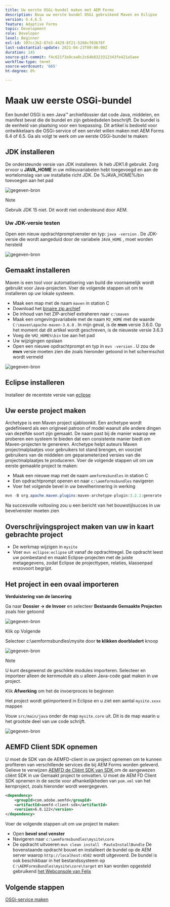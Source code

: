 ```yaml
---
title: Uw eerste OSGi-bundel maken met AEM Forms
description: Bouw uw eerste bundel OSGi gebruikend Maven en Eclipse
version: 6.4,6.5
feature: Adaptive Forms
topic: Development
role: Developer
level: Beginner
exl-id: 307cc3b2-87e5-4429-8f21-5266cf03b78f
last-substantial-update: 2021-04-23T00:00:00Z
duration: 145
source-git-commit: f4c621f3a9caa8c2c64b8323312343fe421a5aee
workflow-type: tm+mt
source-wordcount: '665'
ht-degree: 0%

---
```


# Maak uw eerste OSGi-bundel

Een bundel OSGi is een Java™ archiefdossier dat code Java, middelen, en manifest bevat die de bundel en zijn gebiedsdelen beschrijft. De bundel is de eenheid van plaatsing voor een toepassing. Dit artikel is bedoeld voor ontwikkelaars die OSGi-service of een servlet willen maken met AEM Forms 6.4 of 6.5. Ga als volgt te werk om uw eerste OSGi-bundel te maken:


## JDK installeren

De ondersteunde versie van JDK installeren. Ik heb JDK1.8 gebruikt. Zorg ervoor u **JAVA_HOME** in uw milieuvariabelen hebt toegevoegd en aan de wortelomslag van uw installatie richt JDK.
De %JAVA_HOME%/bin toevoegen aan het pad

![ gegeven-bron ](assets/java-home.JPG)

>[!NOTE]
> Gebruik JDK 15 niet. Dit wordt niet ondersteund door AEM.

### Uw JDK-versie testen

Open een nieuw opdrachtpromptvenster en typ: `java -version` . De JDK-versie die wordt aangeduid door de variabele `JAVA_HOME` , moet worden hersteld

![ gegeven-bron ](assets/java-version.JPG)

## Gemaakt installeren

Maven is een tool voor automatisering van build die voornamelijk wordt gebruikt voor Java-projecten. Voer de volgende stappen uit om te installeren op uw lokale systeem.

* Maak een map met de naam `maven` in station C
* Download het [ binaire zip archief ](https://maven.apache.org/download.cgi)
* De inhoud van het ZIP-archief extraheren naar `c:\maven`
* Maak een omgevingsvariabele met de naam `M2_HOME` met de waarde `C:\maven\apache-maven-3.6.0` . In mijn geval, is de **mvn** versie 3.6.0. Op het moment dat dit artikel wordt geschreven, is de nieuwste versie 3.6.3
* Voeg de `%M2_HOME%\bin` toe aan het pad
* Uw wijzigingen opslaan
* Open een nieuwe opdrachtprompt en typ in `mvn -version` . U zou de **mvn** versie moeten zien die zoals hieronder getoond in het schermschot wordt vermeld

![ gegeven-bron ](assets/mvn-version.JPG)


## Eclipse installeren

Installeer de recentste versie van [ eclipse ](https://www.eclipse.org/downloads/)

## Uw eerste project maken

Archetype is een Maven project sjabloonkit. Een archetype wordt gedefinieerd als een origineel patroon of model waaruit alle andere dingen van dezelfde soort zijn gemaakt. De naam past bij de manier waarop we proberen een systeem te bieden dat een consistente manier biedt om Maven-projecten te genereren. Archetype helpt auteurs Maven projectmalplaatjes voor gebruikers tot stand brengen, en voorziet gebruikers van de middelen om geparameterized versies van die projectmalplaatjes te produceren.
Voer de volgende stappen uit om uw eerste gemaakte project te maken:

* Maak een nieuwe map met de naam `aemformsbundles` in station C
* Een opdrachtprompt openen en naar `c:\aemformsbundles` navigeren
* Voer het volgende bevel in uw bevelherinnering in werking

```java
mvn -B org.apache.maven.plugins:maven-archetype-plugin:3.2.1:generate -D archetypeGroupId=com.adobe.aem -D archetypeArtifactId=aem-project-archetype -D archetypeVersion=36 -D appTitle="My Site" -D appId="mysite" -D groupId="com.mysite" -D aemVersion=6.5.13
```

Na succesvolle voltooiing zou u een bericht van het bouwstijlsucces in uw bevelvenster moeten zien

## Overschrijvingsproject maken van uw in kaart gebrachte project

* De werkmap wijzigen in `mysite`
* Voer `mvn eclipse:eclipse` uit vanaf de opdrachtregel. De opdracht leest uw pombestand en maakt Eclipse-projecten met de juiste metagegevens, zodat Eclipse de projecttypen, relaties, klassenpad enzovoort begrijpt.

## Het project in een ovaal importeren

**Verduistering van de lancering**

Ga naar **Dossier -> de Invoer** en selecteer **Bestaande Gemaakte Projecten** zoals hier getoond

![ gegeven-bron ](assets/import-mvn-project.JPG)

Klik op Volgende

Selecteer c:\aemformsbundles\mysite door **te klikken doorbladert** knoop

![ gegeven-bron ](assets/mysite-eclipse-project.png)

>[!NOTE]
>U kunt desgewenst de geschikte modules importeren. Selecteer en importeer alleen de kernmodule als u alleen Java-code gaat maken in uw project.

Klik **Afwerking** om het de invoerproces te beginnen

Het project wordt geïmporteerd in Eclipse en u ziet een aantal `mysite.xxxx` mappen

Vouw `src/main/java` onder de map `mysite.core` uit. Dit is de map waarin u het grootste deel van uw code schrijft.

![ gegeven-bron ](assets/mysite-core-project.png)

## AEMFD Client SDK opnemen

U moet de SDK van de AEMFD-client in uw project opnemen om te kunnen profiteren van verschillende services die bij AEM Forms worden geleverd. Gelieve te verwijzen [ AEMFD de Cliënt SDK van SDK ](https://mvnrepository.com/artifact/com.adobe.aemfd/aemfd-client-sdk) om de aangewezen cliënt SDK in uw Gemaakt project te omvatten. U moet de AEM FD Client SDK opnemen in de sectie voor afhankelijkheden van `pom.xml` van het kernproject, zoals hieronder wordt weergegeven.

```xml
<dependency>
    <groupId>com.adobe.aemfd</groupId>
    <artifactId>aemfd-client-sdk</artifactId>
    <version>6.0.122</version>
</dependency>
```

Voer de volgende stappen uit om uw project te maken:

* Open **bevel snel venster**
* Navigeren naar `c:\aemformsbundles\mysite\core`
* De opdracht uitvoeren `mvn clean install -PautoInstallBundle`
De bovenstaande opdracht bouwt en installeert de bundel op de AEM server waarop `http://localhost:4502` wordt uitgevoerd. De bundel is ook beschikbaar in het bestandssysteem op
  `C:\AEMFormsBundles\mysite\core\target` en kan worden opgesteld gebruikend [ het Webconsole van Felix ](http://localhost:4502/system/console/bundles)

## Volgende stappen

[OSGi-service maken](./create-osgi-service.md)

